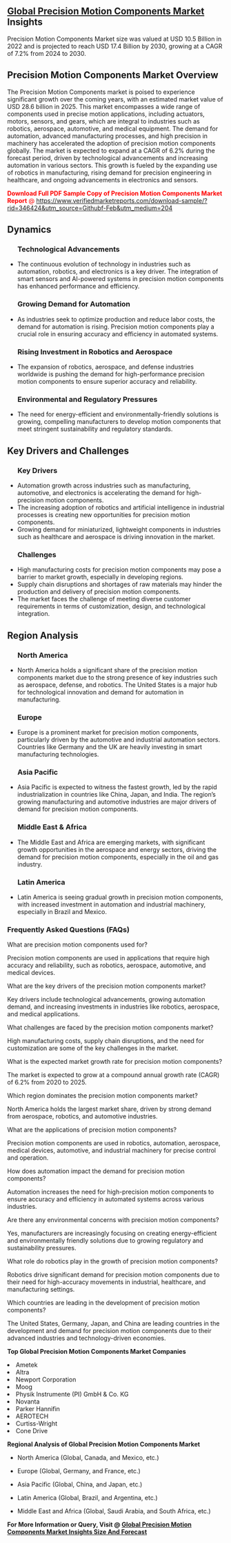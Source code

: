 <h2><a href="https://www.verifiedmarketreports.com/download-sample/?rid=346424&amp;utm_source=Githubf&amp;utm_medium=204" target="_blank">Global Precision Motion Components Market</a> Insights</h2><p>Precision Motion Components Market size was valued at USD 10.5 Billion in 2022 and is projected to reach USD 17.4 Billion by 2030, growing at a CAGR of 7.2% from 2024 to 2030.</p><p> <h2>Precision Motion Components Market Overview</h2> <p>The Precision Motion Components market is poised to experience significant growth over the coming years, with an estimated market value of USD 28.6 billion in 2025. This market encompasses a wide range of components used in precise motion applications, including actuators, motors, sensors, and gears, which are integral to industries such as robotics, aerospace, automotive, and medical equipment. The demand for automation, advanced manufacturing processes, and high precision in machinery has accelerated the adoption of precision motion components globally. The market is expected to expand at a CAGR of 6.2% during the forecast period, driven by technological advancements and increasing automation in various sectors. This growth is fueled by the expanding use of robotics in manufacturing, rising demand for precision engineering in healthcare, and ongoing advancements in electronics and sensors.</p> <p><p><span class=""><span style="color: #ff0000;"><strong>Download Full PDF Sample Copy of Precision Motion Components Market Report</strong> @ </span><a href="https://www.verifiedmarketreports.com/download-sample/?rid=346424&amp;utm_source=Githubf-Feb&amp;utm_medium=204" target="_blank">https://www.verifiedmarketreports.com/download-sample/?rid=346424&amp;utm_source=Githubf-Feb&amp;utm_medium=204</a></span></p></p> <h2>Dynamics</h2> <ul> <h3>Technological Advancements</h3> <li>The continuous evolution of technology in industries such as automation, robotics, and electronics is a key driver. The integration of smart sensors and AI-powered systems in precision motion components has enhanced performance and efficiency.</li> <h3>Growing Demand for Automation</h3> <li>As industries seek to optimize production and reduce labor costs, the demand for automation is rising. Precision motion components play a crucial role in ensuring accuracy and efficiency in automated systems.</li> <h3>Rising Investment in Robotics and Aerospace</h3> <li>The expansion of robotics, aerospace, and defense industries worldwide is pushing the demand for high-performance precision motion components to ensure superior accuracy and reliability.</li> <h3>Environmental and Regulatory Pressures</h3> <li>The need for energy-efficient and environmentally-friendly solutions is growing, compelling manufacturers to develop motion components that meet stringent sustainability and regulatory standards.</li> </ul> <h2>Key Drivers and Challenges</h2> <ul> <h3>Key Drivers</h3> <li>Automation growth across industries such as manufacturing, automotive, and electronics is accelerating the demand for high-precision motion components.</li> <li>The increasing adoption of robotics and artificial intelligence in industrial processes is creating new opportunities for precision motion components.</li> <li>Growing demand for miniaturized, lightweight components in industries such as healthcare and aerospace is driving innovation in the market.</li> <h3>Challenges</h3> <li>High manufacturing costs for precision motion components may pose a barrier to market growth, especially in developing regions.</li> <li>Supply chain disruptions and shortages of raw materials may hinder the production and delivery of precision motion components.</li> <li>The market faces the challenge of meeting diverse customer requirements in terms of customization, design, and technological integration.</li> </ul> <h2>Region Analysis</h2> <ul> <h3>North America</h3> <li>North America holds a significant share of the precision motion components market due to the strong presence of key industries such as aerospace, defense, and robotics. The United States is a major hub for technological innovation and demand for automation in manufacturing.</li> <h3>Europe</h3> <li>Europe is a prominent market for precision motion components, particularly driven by the automotive and industrial automation sectors. Countries like Germany and the UK are heavily investing in smart manufacturing technologies.</li> <h3>Asia Pacific</h3> <li>Asia Pacific is expected to witness the fastest growth, led by the rapid industrialization in countries like China, Japan, and India. The region’s growing manufacturing and automotive industries are major drivers of demand for precision motion components.</li> <h3>Middle East & Africa</h3> <li>The Middle East and Africa are emerging markets, with significant growth opportunities in the aerospace and energy sectors, driving the demand for precision motion components, especially in the oil and gas industry.</li> <h3>Latin America</h3> <li>Latin America is seeing gradual growth in precision motion components, with increased investment in automation and industrial machinery, especially in Brazil and Mexico.</li> </ul> <h3>Frequently Asked Questions (FAQs)</h3> <p>What are precision motion components used for?</p> <p>Precision motion components are used in applications that require high accuracy and reliability, such as robotics, aerospace, automotive, and medical devices.</p> <p>What are the key drivers of the precision motion components market?</p> <p>Key drivers include technological advancements, growing automation demand, and increasing investments in industries like robotics, aerospace, and medical applications.</p> <p>What challenges are faced by the precision motion components market?</p> <p>High manufacturing costs, supply chain disruptions, and the need for customization are some of the key challenges in the market.</p> <p>What is the expected market growth rate for precision motion components?</p> <p>The market is expected to grow at a compound annual growth rate (CAGR) of 6.2% from 2020 to 2025.</p> <p>Which region dominates the precision motion components market?</p> <p>North America holds the largest market share, driven by strong demand from aerospace, robotics, and automotive industries.</p> <p>What are the applications of precision motion components?</p> <p>Precision motion components are used in robotics, automation, aerospace, medical devices, automotive, and industrial machinery for precise control and operation.</p> <p>How does automation impact the demand for precision motion components?</p> <p>Automation increases the need for high-precision motion components to ensure accuracy and efficiency in automated systems across various industries.</p> <p>Are there any environmental concerns with precision motion components?</p> <p>Yes, manufacturers are increasingly focusing on creating energy-efficient and environmentally friendly solutions due to growing regulatory and sustainability pressures.</p> <p>What role do robotics play in the growth of precision motion components?</p> <p>Robotics drive significant demand for precision motion components due to their need for high-accuracy movements in industrial, healthcare, and manufacturing settings.</p> <p>Which countries are leading in the development of precision motion components?</p> <p>The United States, Germany, Japan, and China are leading countries in the development and demand for precision motion components due to their advanced industries and technology-driven economies.</p> </p><p><strong>Top Global Precision Motion Components Market Companies</strong></p><div data-test-id=""><p><li>Ametek</li><li> Altra</li><li> Newport Corporation</li><li> Moog</li><li> Physik Instrumente (PI) GmbH & Co. KG</li><li> Novanta</li><li> Parker Hannifin</li><li> AEROTECH</li><li> Curtiss-Wright</li><li> Cone Drive</li></p><div><strong>Regional Analysis of&nbsp;Global Precision Motion Components Market</strong></div><ul><li dir="ltr"><p dir="ltr">North America&nbsp;(Global, Canada, and Mexico, etc.)</p></li><li dir="ltr"><p dir="ltr">Europe (Global, Germany, and France, etc.)</p></li><li dir="ltr"><p dir="ltr">Asia Pacific&nbsp;(Global, China, and Japan, etc.)</p></li><li dir="ltr"><p dir="ltr">Latin America&nbsp;(Global, Brazil, and Argentina, etc.)</p></li><li dir="ltr">Middle East and Africa&nbsp;(Global, Saudi Arabia, and South Africa, etc.)</li></ul><p><strong>For More Information or Query, Visit @&nbsp;</strong><strong><a href="https://www.verifiedmarketreports.com/product/precision-motion-components-market/?utm_source=Githubf&amp;utm_medium=204" target="_blank">Global Precision Motion Components Market Insights Size And Forecast</a></strong></p></div>
